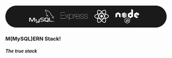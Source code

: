![banner preview](https://raw.githubusercontent.com/aquaductape/MySQL-ERN_Stack/master/assets/banner.png)

### M(MySQL)ERN Stack!

##### The true stack
